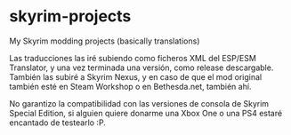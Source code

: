 # skyrim-projects
My Skyrim modding projects (basically translations)

Las traducciones las iré subiendo como ficheros XML del ESP/ESM Translator, y una vez terminada una versión, como release descargable.
También las subiré a Skyrim Nexus, y en caso de que el mod original también esté en Steam Workshop o en Bethesda.net, también ahí.

No garantizo la compatibilidad con las versiones de consola de Skyrim Special Edition, si alguien quiere donarme una Xbox One o una PS4 estaré encantado de testearlo :P.
